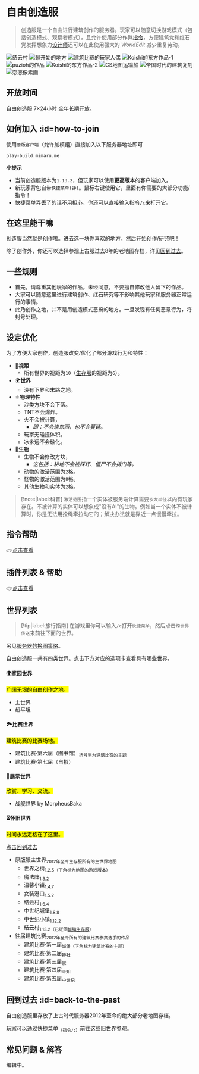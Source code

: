 # 自由创造服

> 创造服是一个自由进行建筑创作的服务器。玩家可以随意切换游戏模式（包括创造模式、观察者模式），且允许使用部分作弊[指令](/welcome/commands.md#creative)，方便建筑党和红石党发挥想象力[设计师](/welcome/groups.md#designer)还可以在此使用强大的 *WorldEdit* 减少重复劳动。

![结云村](../assets/images/build/build-1.jpg ':class=img-small')
![最开始的地方](../assets/images/build/build-2.jpg ':class=img-small')
![建筑比赛的玩家人偶](../assets/images/build/build-3.jpg ':class=img-small')
![Koishi的东方作品-1](../assets/images/build/build-4.jpg ':class=img-small')
![puzioh的作品](../assets/images/build/build-5.jpg ':class=img-small')
![Koishi的东方作品-2](../assets/images/build/build-6.jpg ':class=img-small')
![CS地图运输船](../assets/images/build/build-7.jpg ':class=img-small')
![帝国时代的建筑复刻](../assets/images/build/build-8.jpg ':class=img-small')
![恋恋像素画](../assets/images/build/build-9.jpg ':class=img-small')

## 开放时间

自由创造服 7×24小时 全年长期开放。

## 如何加入 :id=how-to-join

使用`原版客户端`（允许加模组）直接加入以下服务器地址即可

    play-build.mimaru.me

**小提示**

- 当前创造服版本为`1.13.2`，但玩家可以使用**更高版本**的客户端加入。
- 新玩家背包自带`快捷菜单(钟)`。<kbd>鼠标右键</kbd>使用它，里面有你需要的大部分功能/指令！
- 快捷菜单弄丢了的话不用担心，你还可以直接输入指令`/c`来打开它。

## 在这里能干嘛

创造服当然就是创作啦。进去选一块你喜欢的地方，然后开始创作/研究吧！

除了创作外，你还可以选择参观上古服过去8年的老地图存档，详见[回到过去](#back-to-the-past)。

## 一些规则

- 首先，请尊重其他玩家的作品。未经同意，不要擅自修改他人留下的作品。
- 大家可以随意这里进行建筑创作、红石研究等不影响其他玩家和服务器正常运行的事情。
- 此乃创作之地，并不是用创造模式恶搞的地方。一旦发现有任何恶意行为，将封号处理。

## 设定优化

为了方便大家创作，创造服改变/优化了部分游戏行为和特性：

- 👀**视距**
  - 所有世界的视距为`10`（[生存服](#survival)的视距为`6`）。
- 🌍**世界**
  - 没有下界和末路之地。
- ⚛️**物理特性**
  - 沙类方块不会下落。
  - TNT不会爆炸。
  - 火不会被计算，
    - *即：不会烧东西，也不会蔓延。*
  - 玩家无碰撞体积。
  - 冰永远不会融化。
- 🐒**生物**
  - 生物不会修改方块，
    - *这包括：耕地不会被踩坏、僵尸不会拆门等。*
  - 动物的激活范围为`2`格。
  - 怪物的激活范围为`8`格。
  - 其他生物和实体为`2`格。

> [!note|label:科普]
> `激活范围`指一个实体被服务端计算需要`多大半径`以内有玩家存在。不被计算的实体可以想象成"没有AI"的生物。例如当一个实体不被计算时，你是无法用拴绳牵拉动它的；解决办法就是靠近一点慢慢牵拉。

## 指令帮助

👉[点击查看](/welcome/commands.md)

## 插件列表 & 帮助

👉[点击查看](/welcome/plugins.md)

## 世界列表

> [!tip|label:旅行指南]
> 在游戏里你可以输入`/c`打开`快捷菜单`，然后点击`跨世界传送`来前往下面的世界。

另见[服务器的换图策略](/welcome/faq.md#save-policy)。

自由创造服一共有四类世界。点击下方对应的选项卡查看具有哪些世界。

<!-- tabs:start -->

#### **🌍家园世界**

<mark>广阔无垠的自由创作之地。</mark>

- 主世界
- 超平坦

#### **🏞比赛世界**

<mark>建筑比赛的比赛场地。</mark>

- 建筑比赛·第六届（图书馆）<sub>括号里为建筑比赛的主题</sub>
- 建筑比赛·第七届（自拟）

#### **🌟展示世界**

<mark>欣赏、学习、交流。</mark>

- 战舰世界 by MorpheusBaka

#### **⏳怀旧世界**

<mark>时间永远定格在了这里。</mark>

[点击回到过去](#back-to-the-past)

- 原版服主世界<sub>2012年至今生存服所有的主世界地图</sub>
  - 世界之树<sub>1.2.5（下角标为地图的游戏版本）</sub>
  - 魔法阵<sub>1.3.2</sub>
  - 温馨小镇<sub>1.4.7</sub>
  - 女装港口<sub>1.5.2</sub>
  - 结云村<sub>1.6.4</sub>
  - 中世纪城堡<sub>1.8.8</sub>
  - 中世纪小镇<sub>1.12.2</sub>
  - ~~结云村~~<sub>1.13.2（已迁回[城镇生存服](/mc-servers/survival.md)）</sub>
- 往届建筑比赛<sub>2012年至今所有的建筑比赛参赛选手的作品</sub>
  - 建筑比赛·第一届<sub>城堡（下角标为建筑比赛的主题）</sub>
  - 建筑比赛·第二届<sub>神社</sub>
  - 建筑比赛·第三届<sub>家</sub>
  - 建筑比赛·第四届<sub>未知</sub>
  - 建筑比赛·第五届<sub>中世纪</sub>

<!-- tabs:end -->

## 回到过去 :id=back-to-the-past

自由创造服里存放了上古时代服务器2012年至今的绝大部分老地图存档。

玩家可以通过快捷菜单<sub>（指令`/c`）</sub>前往这些旧世界参观。

## 常见问题 & 解答

编辑中。

[the_overworld]: https://minecraft-zh.gamepedia.com/%E4%B8%BB%E4%B8%96%E7%95%8C
[the_nether]: https://minecraft-zh.gamepedia.com/%E4%B8%8B%E7%95%8C
[the_end]: https://minecraft-zh.gamepedia.com/%E6%9C%AB%E8%B7%AF%E4%B9%8B%E5%9C%B0
[superflat]: https://minecraft-zh.gamepedia.com/%E8%B6%85%E5%B9%B3%E5%9D%A6%E4%B8%96%E7%95%8C
[bbs]: http://bbs.mimaru.me/

